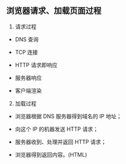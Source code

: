 ## 浏览器请求、加载页面过程

1. 请求过程

- DNS 查询

- TCP 连接

- HTTP 请求即响应

- 服务器响应

- 客户端渲染

2. 加载过程

- 浏览器根据 DNS 服务器得到域名的 IP 地址；

- 向这个 IP 的机器发送 HTTP 请求；

- 服务器收到、处理并返回 HTTP 请求；

- 浏览器得到返回内容。(HTML)
